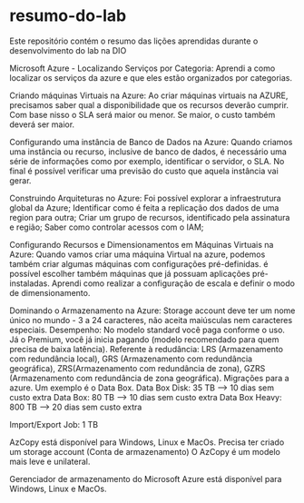 # resumo-do-lab
Este repositório contém o resumo das lições aprendidas durante o desenvolvimento do lab na DIO

Microsoft Azure - Localizando Serviços por Categoria:
Aprendi a como localizar os serviços da azure e que eles estão organizados por categorias.

Criando máquinas Virtuais na Azure:
Ao criar máquinas virtuais na AZURE, precisamos saber qual a disponibilidade que os recursos deverão cumprir. Com base nisso o SLA será maior ou menor. Se maior, o custo também deverá ser maior.


Configurando uma instância de Banco de Dados na Azure:
Quando criamos uma instância ou recurso, inclusive de banco de dados, é necessário uma série de informações como por exemplo, identificar o servidor, o SLA. No final é possível verificar uma previsão do custo que aquela instância vai gerar.

Construindo Arquiteturas no Azure:
Foi possível explorar a infraestrutura global da Azure;
Identificar como é feita a replicação dos dados de uma region para outra;
Criar um grupo de recursos, identificado pela assinatura e região;
Saber como controlar acessos com o IAM;

Configurando Recursos e Dimensionamentos em Máquinas Virtuais na Azure:
Quando vamos criar uma máquina Virtual na azure, podemos também criar algumas máquinas com configurações pré-definidas.
é possível escolher também máquinas que já possuam aplicações pré-instaladas. 
Aprendi como realizar a configuração de escala e definir o modo de dimensionamento.

Dominando o Armazenamento na Azure:
Storage account deve ter um nome único no mundo - 3 a 24 caracteres, não aceita maiúsculas nem caracteres especiais.
Desempenho: No modelo standard você paga conforme o uso. Já o Premium, você já inicia pagando (modelo recomendado para quem precisa de baixa latência).
Referente à redudância: LRS (Armazenamento com redundância local), GRS (Armazenamento com redundância geográfica), ZRS(Armazenamento com redundância de zona), GZRS (Armazenamento com redundância de zona geográfica).
Migrações para a azure. Um exemplo é o Data Box.
Data Box Disk: 35 TB --> 10 dias sem custo extra
Data Box: 80 TB --> 10 dias sem custo extra
Data Box Heavy: 800 TB --> 20 dias sem custo extra

Import/Export Job: 1 TB

AzCopy está disponível para Windows, Linux e MacOs.
Precisa ter criado um storage account (Conta de armazenamento)
O AzCopy é um modelo mais leve e unilateral.

Gerenciador de armazenamento do Microsoft Azure
está disponível para Windows, Linux e MacOs.

